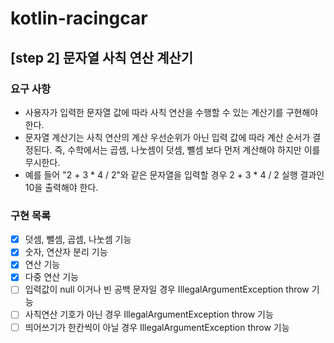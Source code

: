 # kotlin-racingcar

## [step 2] 문자열 사칙 연산 계산기

### 요구 사항

- 사용자가 입력한 문자열 값에 따라 사칙 연산을 수행할 수 있는 계산기를 구현해야 한다.
- 문자열 계산기는 사칙 연산의 계산 우선순위가 아닌 입력 값에 따라 계산 순서가 결정된다. 즉, 수학에서는 곱셈, 나눗셈이 덧셈, 뺄셈 보다 먼저 계산해야 하지만 이를 무시한다.
- 예를 들어 "2 + 3 * 4 / 2"와 같은 문자열을 입력할 경우 2 + 3 * 4 / 2 실행 결과인 10을 출력해야 한다.

### 구현 목록

- [x] 덧셈, 뺄셈, 곱셈, 나눗셈 기능
- [x] 숫자, 연산자 분리 기능
- [x] 연산 기능
- [x] 다중 연산 기능
- [ ] 입력값이 null 이거나 빈 공백 문자일 경우 IllegalArgumentException throw 기능
- [ ] 사칙연산 기호가 아닌 경우 IllegalArgumentException throw 기능
- [ ] 띄어쓰기가 한칸씩이 아닐 경우 IllegalArgumentException throw 기능
